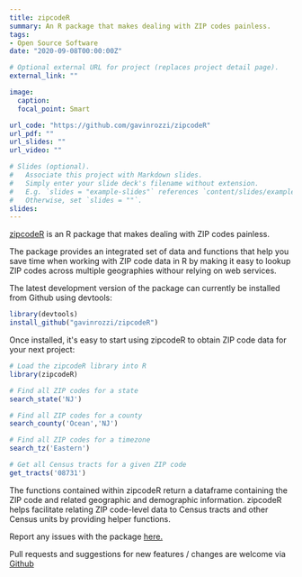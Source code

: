 ```yaml
---
title: zipcodeR
summary: An R package that makes dealing with ZIP codes painless.
tags:
- Open Source Software
date: "2020-09-08T00:00:00Z"

# Optional external URL for project (replaces project detail page).
external_link: ""

image:
  caption: 
  focal_point: Smart

url_code: "https://github.com/gavinrozzi/zipcodeR"
url_pdf: ""
url_slides: ""
url_video: ""

# Slides (optional).
#   Associate this project with Markdown slides.
#   Simply enter your slide deck's filename without extension.
#   E.g. `slides = "example-slides"` references `content/slides/example-slides.md`.
#   Otherwise, set `slides = ""`.
slides: 
---
```


[zipcodeR](https://gavinrozzi.github.io/zipcodeR/) is an R package that makes dealing with ZIP codes painless.

The package provides an integrated set of data and functions that help you save time when working with ZIP code data in R by making it easy to lookup ZIP codes across multiple geographies withour relying on web services.

The latest development version of the package can currently be installed from Github using devtools:

```r
library(devtools)
install_github("gavinrozzi/zipcodeR")
```

Once installed, it's easy to start using zipcodeR to obtain ZIP code data for your next project:

```r
# Load the zipcodeR library into R
library(zipcodeR)

# Find all ZIP codes for a state
search_state('NJ')

# Find all ZIP codes for a county
search_county('Ocean','NJ')

# Find all ZIP codes for a timezone
search_tz('Eastern')

# Get all Census tracts for a given ZIP code
get_tracts('08731')
```

The functions contained within zipcodeR return a dataframe containing the ZIP code and related geographic and demographic information. zipcodeR helps facilitate relating ZIP code-level data to Census tracts and other Census units by providing helper functions.

Report any issues with the package [here.](https://github.com/gavinrozzi/zipcodeR/issues)

Pull requests and suggestions for new features / changes are welcome via [Github](https://github.com/gavinrozzi/zipcodeR)